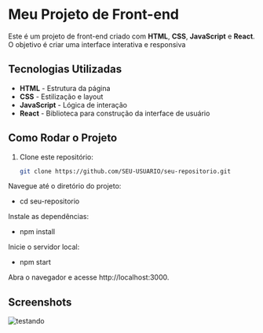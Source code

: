 # Meu Projeto de Front-end
 
Este é um projeto de front-end criado com **HTML**, **CSS**, **JavaScript** e **React**.
O objetivo é criar uma interface interativa e responsiva

  
## Tecnologias Utilizadas

- **HTML** - Estrutura da página
- **CSS** - Estilização e layout
- **JavaScript** - Lógica de interação
- **React** - Biblioteca para construção da interface de usuário

## Como Rodar o Projeto

1. Clone este repositório:
   ```bash
   git clone https://github.com/SEU-USUARIO/seu-repositorio.git

Navegue até o diretório do projeto:
- cd seu-repositorio

  
Instale as dependências:
- npm install

  
Inicie o servidor local:
- npm start
  
Abra o navegador e acesse http://localhost:3000.


## Screenshots
![testando](C:\Users\USER\OneDrive\ia.png)
